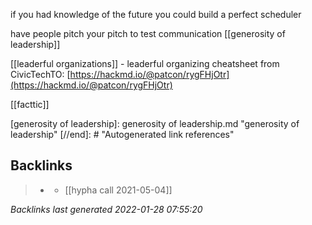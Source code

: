if you had knowledge of the future you could build a perfect scheduler

have people pitch your pitch to test communication
[[generosity of leadership]]

[[leaderful organizations]]
	-	 leaderful organizing cheatsheet from CivicTechTO: [https://hackmd.io/@patcon/rygFHjOtr](https://hackmd.io/@patcon/rygFHjOtr)

[[facttic]]


[//begin]: # "Autogenerated link references for markdown compatibility"
[generosity of leadership]: generosity of leadership.md "generosity of leadership"
[//end]: # "Autogenerated link references"

## Backlinks

> - [](2021-05-04.md)
>   - [[hypha call 2021-05-04]]

_Backlinks last generated 2022-01-28 07:55:20_
